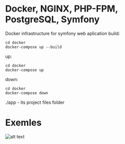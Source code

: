 # Docker, NGINX, PHP-FPM, PostgreSQL, Symfony
Docker infrastructure for symfony web aplication
build:
```
cd docker
docker-compose up --build
```
up:
```
cd docker
docker-compose up
```
down:
```
cd docker
docker-compose down
```
./app - its project files folder

# Exemles
![alt text](https://github.com/[devrohozhyn]/[docker-php-postgresql-simfony/]/blob/[main]/image1.png?raw=true)
